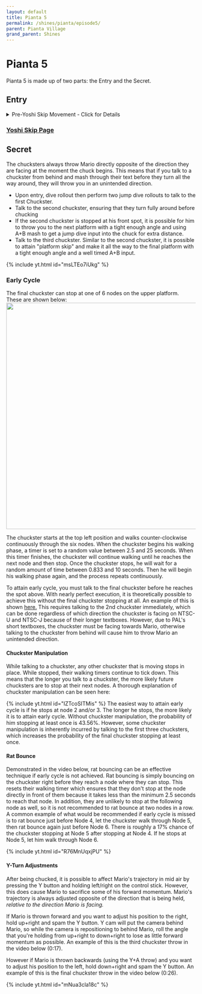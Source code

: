 ```yaml
---
layout: default 
title: Pianta 5
permalink: /shines/pianta/episode5/
parent: Pianta Village
grand_parent: Shines
---
```

# Pianta 5
Pianta 5 is made up of two parts: the Entry and the Secret.

## Entry
<details markdown="block">
  <summary markdown="span">
    Pre-Yoshi Skip Movement - Click for Details
  </summary>
  {: .text-gamma}
- Upon entry, hoverslide across the bridge. If you find the hoverslide inconsistent, you can walk forward while spraying then jump dive when the water reaches the bridge and slide
- Swich to hover nozzle and hold R while sliding. Steer left, then when Mario hovers, release R and press and hold A to full double jump left of the bridge, carrying the speed from the slide. Be careful not to bonk on the wall. 
- Hover to the grate, then dive rollout and hoverslide rollout to the mushroom below. Alternatively, second dive hop can be used instead of the hoverslide
- Spin jump and hover to the next mushroom, then spin jump dive to the green mushroom and perform a small rollout to land on the sloped section of the mushroom, allowing Mario to carry his momentum into his next spin jump.  Alternatively, a spin jump and hover can be used instead of the spin jump dive and rollout
- Spin jump and hover to the green spotted mushroom and perform yoshi skip
</details>

### [Yoshi Skip Page](/sms-guide/techniques/maneuvers/yoshiskip/)

## Secret

The chucksters always throw Mario directly opposite of the direction they are facing at the moment the chuck begins. This means that if you talk to a chuckster from behind and mash through their text before they turn all the way around, they will throw you in an unintended direction.
- Upon entry, dive rollout then perform two jump dive rollouts to talk to the first Chuckster.
- Talk to the second chuckster, ensuring that they turn fully around before chucking
- If the second chuckster is stopped at his front spot, it is possible for him to throw you to the next platform with a tight enough angle and using A+B mash to get a jump dive input into the chuck for extra distance.
- Talk to the third chuckster. Similar to the second chuckster, it is possible to attain "platform skip" and make it all the way to the final platform with a tight enough angle and a well timed A+B input.

{% include yt.html id="msLTEo7iUkg" %}

### Early Cycle
The final chuckster can stop at one of 6 nodes on the upper platform. These are shown below:
<img src="https://i.imgur.com/dRb3psB.png" width="600">

The chuckster starts at the top left position and walks counter-clockwise continuously through the six nodes. When the chuckster begins his walking phase, a timer is set to a random value between 2.5 and 25 seconds. When this timer finishes, the chuckster will continue walking until he reaches the next node and then stop. Once the chuckster stops, he will wait for a random amount of time between 0.833 and 10 seconds. Then he will begin his walking phase again, and the process repeats continuously.

To attain early cycle, you must talk to the final chuckster before he reaches the spot above. With nearly perfect execution, it is theoretically possible to achieve this without the final chuckster stopping at all. An example of this is shown [here.](https://i.imgur.com/8AOMuMy.mp4) This requires talking to the 2nd chuckster immediately, which can be done regardless of which direction the chuckster is facing on NTSC-U and NTSC-J because of their longer textboxes. However, due to PAL's short textboxes, the chuckster must be facing towards Mario, otherwise talking to the chuckster from behind will cause him to throw Mario an unintended direction.
#### **Chuckster Manipulation**
While talking to a chuckster, any other chuckster that is moving stops in place. While stopped, their walking timers continue to tick down. This means that the longer you talk to a chuckster, the more likely future chucksters are to stop at their next nodes. A thorough explanation of chuckster manipulation can be seen here:

{% include yt.html id="IZTcoSITMis" %}
The easiest way to attain early cycle is if he stops at node 2 and/or 3. The longer he stops, the more likely it is to attain early cycle. Without chuckster manipulation, the probability of him stopping at least once is 43.56%. However, some chuckster manipulation is inherently incurred by talking to the first three chucksters, which increases the probability of the final chuckster stopping at least once.
#### **Rat Bounce**
Demonstrated in the video below, rat bouncing can be an effective technique if early cycle is not achieved. Rat bouncing is simply bouncing on the chuckster right before they reach a node where they can stop. This resets their walking timer which ensures that they don't stop at the node directly in front of them because it takes less than the minimum 2.5 seconds to reach that node. In addition, they are unlikely to stop at the following node as well, so it is not recommended to rat bounce at two nodes in a row. A common example of what would be recommended if early cycle is missed is to rat bounce just before Node 4, let the chuckster walk through Node 5, then rat bounce again just before Node 6. There is roughly a 17% chance of the chuckster stopping at Node 5 after stopping at Node 4. If he stops at Node 5, let him walk through Node 6.

{% include yt.html id="R76MnUqxjPU" %}
#### **Y-Turn Adjustments**
After being chucked, it is possible to affect Mario's trajectory in mid air by pressing the Y button and holding left/right on the control stick. However, this does cause Mario to sacrifice some of his forward momentum. Mario's trajectory is always adjusted opposite of the direction that is being held, _relative to the direction Mario is facing._

If Mario is thrown forward and you want to adjust his position to the right, hold up+right and spam the Y button. Y cam will put the camera behind Mario, so while the camera is repositioning to behind Mario, roll the angle that you're holding from up+right to down+right to lose as little forward momentum as possible. An example of this is the third chuckster throw in the video below (0:17).

However if Mario is thrown backwards (using the Y+A throw) and you want to adjust his position to the left, hold down+right and spam the Y button. An example of this is the final chuckster throw in the video below (0:26).

{% include yt.html id="mNua3cla18c" %}

